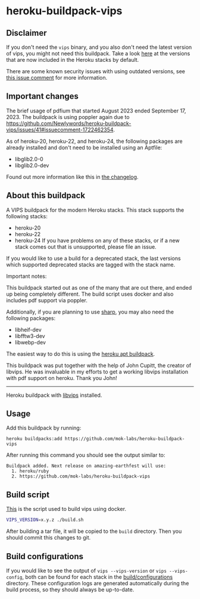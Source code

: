 heroku-buildpack-vips
=====================

## Disclaimer

If you don't need the `vips` binary, and you also don't need the latest version of vips, you might not need this
buildpack. Take a look [here](https://devcenter.heroku.com/articles/stack-packages) at the versions that are now
included in the Heroku stacks by default.

There are some known security issues with using outdated versions, see [this issue
comment](https://github.com/Newlywords/heroku-buildpack-vips/issues/36#issuecomment-1644417628) for more information.

## Important changes

The brief usage of pdfium that started August 2023 ended September 17, 2023. The buildpack is using poppler again due
to https://github.com/Newlywords/heroku-buildpack-vips/issues/41#issuecomment-1722462354.

As of heroku-20, heroku-22, and heroku-24, the following packages are already installed and don't need to be installed using an
Aptfile:

- libglib2.0-0
- libglib2.0-dev

Found out more information like this in [the changelog](CHANGES.md).

## About this buildpack

A VIPS buildpack for the modern Heroku stacks. This stack supports the following
stacks:

- heroku-20
- heroku-22
- heroku-24
If you have problems on any of these stacks, or if a new stack comes out that is
unsupported, please file an issue.

If you would like to use a build for a deprecated stack, the last versions which supported deprecated stacks
are tagged with the stack name.

Important notes:

This buildpack started out as one of the many that are out there, and ended up
being completely different. The build script uses docker and also includes pdf
support via poppler.

Additionally, if you are planning to use [sharp](https://github.com/lovell/sharp), you may also need the following packages:
- libheif-dev
- libfftw3-dev
- libwebp-dev

The easiest way to do this is using the [heroku apt buildpack](https://github.com/heroku/heroku-buildpack-apt).

This buildpack was put together with the help of John Cupitt, the creator of
libvips. He was invaluable in my efforts to get a working libvips installation
with pdf support on heroku. Thank you John!

---

Heroku buildpack with [libvips](https://github.com/libvips/libvips) installed.


## Usage

Add this buildpack by running:

```
heroku buildpacks:add https://github.com/mok-labs/heroku-buildpack-vips
```

After running this command you should see the output similar to:

```
Buildpack added. Next release on amazing-earthfest will use:
  1. heroku/ruby
  2. https://github.com/mok-labs/heroku-buildpack-vips
```

## Build script

[This](./build.sh) is the script used to build vips using docker.

```sh
VIPS_VERSION=x.y.z ./build.sh
```

After building a tar file, it will be copied to the `build` directory. Then you should commit this changes to git.

## Build configurations

If you would like to see the output of `vips --vips-version` or `vips --vips-config`, both can be found for each stack
in the [build/configurations](build/configurations) directory. These configuration logs are generated automatically
during the build process, so they should always be up-to-date.
